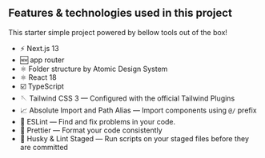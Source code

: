 ## Features & technologies used  in this project

This starter simple project powered by bellow tools out of the box!

- ⚡️ Next.js 13
- 🆕 app router 
- ⚛️ Folder structure by Atomic Design System
- ⚛️ React 18
- ☑️ TypeScript
- 🪡 Tailwind CSS 3 — Configured with the official Tailwind Plugins
- 📈 Absolute Import and Path Alias — Import components using `@/` prefix
- 📏 ESLint — Find and fix problems in your code.
- 💖 Prettier — Format your code consistently
- 🐶 Husky & Lint Staged — Run scripts on your staged files before they are committed